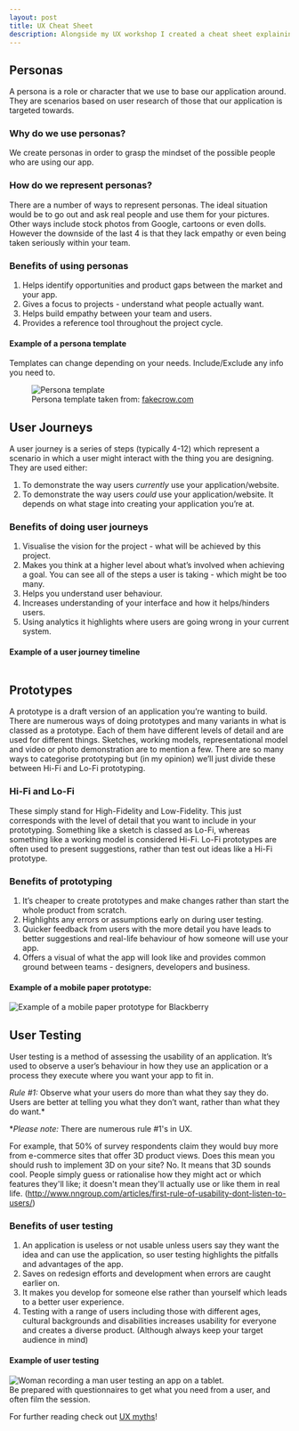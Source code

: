 ```yaml
---
layout: post
title: UX Cheat Sheet
description: Alongside my UX workshop I created a cheat sheet explaining just what UX is. As there's no agreed upon definition, this is purely my opinions! But here I explain the who, what, why and how of user experience aspects such as personas, empathy mapping, prototyping and much more.
---
```


## Personas
A persona is a role or character that we use to base our application around. They are
scenarios based on user research of those that our application is targeted towards.

### Why do we use personas?
We create personas in order to grasp the mindset of the possible people who are using
our app.

### How do we represent personas?
There are a number of ways to represent personas. The ideal situation would be to go
out and ask real people and use them for your pictures. Other ways include stock photos
from Google, cartoons or even dolls. However the downside of the last 4 is that they lack
empathy or even being taken seriously within your team.

### Benefits of using personas
1. Helps identify opportunities and product gaps between the market and your app.
2. Gives a focus to projects - understand what people actually want.
3. Helps build empathy between your team and users.
4. Provides a reference tool throughout the project cycle.

#### Example of a persona template
Templates can change depending on your needs. Include/Exclude any info you need to.

<div class="images">
  <figure>
    <img src="http://fakecrow.com/wp-content/uploads/2014/04/FakeCrow_Persona_Template2.jpg" alt="Persona template">
    <figcaption>Persona template taken from: <a href="http://fakecrow.com/free-persona-template/">fakecrow.com</a></figcaption>
  </figure>
</div>

## User Journeys
A user journey is a series of steps (typically 4-12) which represent a scenario in
which a user might interact with the thing you are designing.
They are used either:
1. To demonstrate the way users *currently​* use your application/website.
2. To demonstrate the way users *could*​​ use your application/website.
It depends on what stage into creating your application you’re at.

### Benefits of doing user journeys
1. Visualise the vision for the project - what will be achieved by this project.
2. Makes you think at a higher level about what’s involved when achieving a
goal. You can see all of the steps a user is taking - which might be too many.
3. Helps you understand user behaviour.
4. Increases understanding of your interface and how it helps/hinders users.
5. Using analytics it highlights where users are going wrong in your current
system.

#### Example of a user journey timeline
<div class="images">
  <img src="https://fintechie.files.wordpress.com/2015/12/1.jpg" alt="">
</div>

## Prototypes
A prototype is a draft version of an application you’re wanting to build. There are
numerous ways of doing prototypes and many variants in what is classed as a prototype.
Each of them have different levels of detail and are used for different things.
Sketches, working models, representational model and video or photo demonstration
are to mention a few. There are so many ways to categorise prototyping but (in my
opinion) we’ll just divide these between Hi-Fi and Lo-Fi prototyping.

### Hi-Fi and Lo-Fi
These simply stand for High-Fidelity and Low-Fidelity. This just corresponds with the level
of detail that you want to include in your prototyping. Something like a sketch is classed
as Lo-Fi, whereas something like a working model is considered Hi-Fi. Lo-Fi prototypes
are often used to present suggestions, rather than test out ideas like a Hi-Fi prototype.

### Benefits of prototyping
1. It’s cheaper to create prototypes and make changes rather than start the whole
product from scratch.
2. Highlights any errors or assumptions early on during user testing.
3. Quicker feedback from users with the more detail you have leads to better
suggestions and real-life behaviour of how someone will use your app.
4. Offers a visual of what the app will look like and provides common ground
between teams - designers, developers and business.

#### Example of a mobile paper prototype:
<div class="images">
  <img src="http://mindofmyown.org.uk/wp-content/uploads/2013/03/paperprototyping-300x198.jpg" alt="Example of a mobile paper prototype for Blackberry">
</div>

## User Testing
User testing is a method of assessing the usability of an application. It’s used to observe a
user’s behaviour in how they use an application or a process they execute where you
want your app to fit in.

*Rule #1:* ​Observe what your users do more than what they say they do. Users are better
at telling you what they don’t want, rather than what they do want.*

**Please note:* There are numerous rule #1's in UX.

For example, that 50% of survey respondents claim they would buy more from
e-commerce sites that offer 3D product views. Does this mean you should rush to
implement 3D on your site? No. It means that 3D sounds cool. People simply guess or
rationalise how they might act or which features they'll like; it doesn't mean they'll
actually use or like them in real life.
(http://www.nngroup.com/articles/first-rule-of-usability-dont-listen-to-users/)

### Benefits of user testing
1. An application is useless or not usable unless users say they want the idea and
can use the application, so user testing highlights the pitfalls and advantages of
the app.
2. Saves on redesign efforts and development when errors are caught earlier on.
3. It makes you develop for someone else rather than yourself which leads to a
better user experience.
4. Testing with a range of users including those with different ages, cultural
backgrounds and disabilities increases usability for everyone and creates a diverse
product. (Although always keep your target audience in mind)

#### Example of user testing
<div class="images">
  <img class="portrait" src="http://clairemicklin.com/wordpress/wp-content/uploads/2012/03/UserTesting3.jpg" alt="Woman recording a man user testing an app on a tablet.">
</div>
Be prepared with questionnaires to get what you need from a user, and often film the
session.

For further reading check out [UX myths]!

[ux myths]:http://uxmyths.com/
